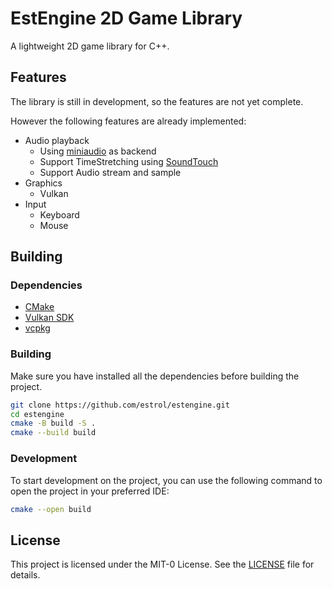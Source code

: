 # EstEngine 2D Game Library
A lightweight 2D game library for C++.

## Features
The library is still in development, so the features are not yet complete.

However the following features are already implemented:

- Audio playback
    - Using [miniaudio](https://github.com/mackron/miniaudio) as backend
    - Support TimeStretching using [SoundTouch](https://gitlab.com/soundtouch/soundtouch)
    - Support Audio stream and sample
- Graphics
    - Vulkan
- Input
    - Keyboard
    - Mouse

## Building
### Dependencies
- [CMake](https://cmake.org/)
- [Vulkan SDK](https://vulkan.lunarg.com/sdk/home)
- [vcpkg](https://github.com/microsoft/vcpkg)

### Building
Make sure you have installed all the dependencies before building the project.

```bash
git clone https://github.com/estrol/estengine.git
cd estengine
cmake -B build -S .
cmake --build build
```

### Development
To start development on the project, you can use the following command to open the project in your preferred IDE:

```bash
cmake --open build
```

## License
This project is licensed under the MIT-0 License. See the [LICENSE](LICENSE) file for details.